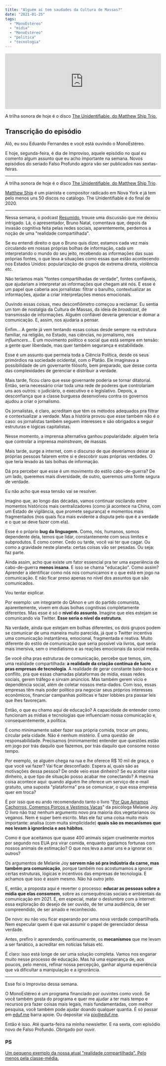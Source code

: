 ```yaml
---
title: "Alguém aí tem saudades da Cultura de Massas?"
date: "2021-01-25"
tags: 
  - "MonoEstéreo"
  - "midia"
  - "MonoEstéreo"
  - "politica"
  - "tecnologia"
---
```


<iframe style="width: 100%; height: 180px;" src="https://anchor.fm/monoestereo/embed/episodes/Algum-a-tem-saudades-da-Cultura-de-Massas-epepgq" width="100%" height="180px" frameborder="0" scrolling="no"></iframe>

A trilha sonora de hoje é o disco [The Unidentifiable, do Matthew Ship Trio.](https://matthewshipp.bandcamp.com/album/the-unidentifiable)

## Transcrição do episódio

Alô, eu sou Eduardo Fernandes e você está ouvindo o MonoEstéreo.

E hoje, segunda-feira, é dia de Improviso, aquele episódio no qual eu comento algum assunto que eu acho importante na semana. Novos episódios do seriado Falso Profundo agora vão ser publicados nas sextas-feiras.

* * *

A trilha sonora de hoje é o disco [The Unidentifiable, do Matthew Ship Trio](https://matthewshipp.bandcamp.com/album/the-unidentifiable).

[Matthew Ship](http://matthewshipp.com/) é um pianista e compositor radicado em Nova York e já tem pelo menos uns 50 discos no catálogo. The Unidentifiable é do final de 2020.

* * *

Nessa semana, o podcast [Resumido](https://resumido.cc/podcasts/estamos-ilhados/), trouxe uma discussão que me deixou intrigado. Lá, o apresentador, Bruno Natal, comentava que, depois da invasão cognitiva feita pelas redes sociais, aparentemente, perdemos a noção de uma "realidade compartilhada".

Se eu entendi direito o que o Bruno quis dizer, estamos cada vez mais circulando em nossas próprias bolhas de informação, cada um interpretando o mundo do seu jeito, recebendo as informações das suas próprias fontes, o que leva a situações como essas que estão acontecendo nos Estados Unidos: popularização de grupos de extrema direita, violência etc.

Não teríamos mais "fontes compartilhadas de verdade", fontes confiáveis, que ajudariam a interpretar as informações que chegam até nós. E esse é um papel que caberia aos jornalistas: filtrar o barulho, contextualizar as informações, ajudar a criar interpretações menos emocionais.

Ouvindo essas coisas, meu desconfiômetro começou a reclamar. Eu sentia um tom de nostalgia da Cultura de Massas, da ideia de _broadcast_, de transmissão de informações. Alguém confiável deveria gerenciar e domar a comunicação. E, assim, nos ajudaria a pensar.

Enfim… A gente já vem tentando essas coisas desde sempre: na estrutura familiar, na religião, no Estado, nas ciências, no jornalismo, nos _influencers_… É um movimento político e social que está sempre em tensão: a gente quer liberdade, mas quer também segurança e estabilidade.

Esse é um assunto que permeia toda a Ciência Política, desde os seus primórdios na sociedade ocidental, com o Platão. Ele imaginava a possibilidade de um governante filósofo, bem preparado, que desse conta das complexidades de gerenciar e distribuir a verdade.

Mais tarde, ficou claro que esse governante poderia se tornar ditatorial. Então, seria necessário criar toda uma rede de poderes que controlariam uns aos outros: o judiciário, o executivo e o legislativo. Depois, a desconfiança que a classe burguesa desenvolveu contra os governos ajudou a criar o jornalismo.

Os jornalistas, é claro, acreditam que têm os métodos adequados pra filtrar e contextualizar a verdade. Mas a história provou que esse também não é o caso: os jornalistas também seguem interesses e são obrigados a seguir estruturas e lógicas capitalistas.

Nesse momento, a imprensa alternativa ganhou popularidade: alguém teria que controlar a imprensa _mainstream_, de massas.

Mais tarde, surge a internet, com o discurso de que deveríamos deixar as próprias pessoas falarem entre si e descobrir suas próprias verdades. O que teria levado às tais bolhas de informação.

Dá pra perceber que esse é um movimento do estilo cabo-de-guerra? De um lado, queremos mais diversidade, de outro, queremos uma fonte segura de verdade.

Eu não acho que essa tensão vai se resolver.

Imagino que, ao longo das décadas, vamos continuar oscilando entre momentos históricos mais centralizadores (como já acontece na China, com um Estado de vigilância, que promete segurança) e momentos mais fragmentados (nos quais fica mais evidente a disputa pelo que é a verdade e o que se deve fazer com ela).

Esse é o próprio **bug da linguagem.** Como, nós, humanos, somos dependente dela, temos que lidar, constantemente com seus limites e subprodutos. É como comer. Cedo ou tarde, você vai ter que cagar. Ou como a gravidade neste planeta: certas coisas vão ser pesadas. Ou seja: faz parte.

Ainda assim, acho que existe um fator essencial pra ter uma experiência de cabo-de-guerra **menos insana**. E isso se chama "educação". Como assim? Aprender a identificar como nós nos comunicamos e o que está em jogo na comunicação. E não ficar preso apenas no nível dos assuntos que são comunicados.

Vou tentar explicar.

Por exemplo: um integrante do QAnon e um do partido comunista, aparentemente, vivem em duas bolhas cognitivas completamente diferentes. Mas esse é só o **nível do assunto**. Imagine que eles estejam se comunicando via Twitter. **Esse seria o nível da estrutura**.

Na verdade, ainda que estejam em bolhas diferentes, os dois grupos podem se comunicar de uma maneira muito parecida, já que o Twitter incentiva uma comunicação instantânea, emocional, fragmentada e reativa. Muito diferente do estilo de comunicação que seria possível via livros, que seria mais imersiva, sem o imediatismo e as reações emocionais da social media.

Se você olha pras estruturas de comunicação, percebe que temos, sim, uma realidade compartilhada: **a realidade da criação contínua de lucro pras empresas de tecnologia**. A realidade de gerar constante bate-boca e conflito, pra que essas chamadas plataformas de mídia, essas redes sociais, gerem tráfego e sirvam anúncios. Mas também gerem vício e dependência social, além de coletar nossos meta-dados. Com isso, essas empresas têm mais poder político pra negociar seus próprios interesses econômicos, financiar campanhas políticas e fazer lobbies pra passar leis que lhes favoreçam.

Então, o que eu chamo aqui de educação? A capacidade de entender como funcionam as mídias e tecnologias que influenciam nossa comunicação e, consequentemente, a política.

É como minimamente saber fazer sua própria comida, trocar um pneu, circular pela cidade. Não é nenhum mistério. É uma questão de responsabilidade. Precisamos (minimamente) entender que questões estão em jogo por trás daquilo que fazemos, por trás daquilo que consome nosso tempo.

Por exemplo, se alguém chega na rua e lhe oferece R$ 10 mil de graça, o que você vai fazer? Vai ficar desconfiado. Espera aí, quais são as motivações dessa pessoa? De onde veio esse dinheiro? Se eu aceitar esse dinheiro, a que tipo de situação posso acabar me conectando? A mesma coisa acontece aqui: quando alguém lhe oferece um serviço de e-mail gratuito, uma suposta "plataforma" pra se comunicar, o que essa empresa quer em troca?

É por isso que eu ando recomendando tanto o livro "[Por Que Amamos Cachorros, Comemos Porcos e Vestimos Vacas](https://www.amazon.com.br/Amamos-Cachorros-Comemos-Porcos-Vestimos/dp/8531612578)" da psicóloga Melanie Joy. O livro não traz nenhum argumento novo pra maioria dos vegetarianos ou veganos. Nem é super bem escrito. Mas ele faz uma coisa muito mais importante: analisa (com muita simplicidade) **quais são os mecanismos que nos levam à ignorância e aos hábitos**.

Como é que aceitamos que quase 400 animais sejam cruelmente mortos por segundo nos EUA pra virar comida, enquanto gastamos fortunas com nossos animais de estimação? O que nos leva a amar uns e a ignorar os outros?

Os argumentos de Melanie Joy **servem não só pra indústria da carne, mas também pra comunicação**, porque também nos acostumamos a ignorar certas estruturas, lógicas e incentivos das empresas de tecnologia. E achamos que isso é assim mesmo. Não há outro jeito.

E, então, a proposta aqui é reverter o processo: **educar as pessoas sobre a mídia que elas consomem**, sobre as consequências sociais e ambientais da comunicação em 2021. E, em especial, matar o deslumbre com a internet: essa exploração do desejo de ser ouvido, de ter uma audiência, de ser compreendido, de ser amado e reconhecido.

De novo: eu não vou ficar esperando por uma nova verdade compartilhada. Nem especular quem é que vai assumir o papel de gerenciador dessa verdade.

Antes, prefiro ir aprendendo, continuamente, os **mecanismos** que me levam a ser fanático, a acreditar em notícias falsas etc.

É claro: isso está longe de ser uma solução completa. Vamos nos enganar muito nesse processo de educação. Mas há uma esperança de, aos poucos, pelo menos, refinar nossa percepção, ganhar alguma experiência que vá dificultar a manipulação e a ignorância.

* * *

Esse foi o Improviso dessa semana.

O MonoEstéreo é um programa financiado por ouvintes como você. Se você também gosta do programa e quer me ajudar a ter mais tempo e recursos pra fazer coisas mais legais, mais fundamentadas, com melhor pesquisa, você também pode ajudar doando qualquer quantia. É só passar em [eduf.me](http://eduf.me) barra apoie. Ou depositar via [pix@eduf.me](mailto:pix@eduf.me).

Então é isso. Até quarta-feira na minha newsletter. E na sexta, com episódio novo de Falso Profundo. Obrigado por ouvir.

### PS

[Um pequeno exemplo da nossa atual "realidade compartilhada". Pelo menos pela classe-média.](https://growth.design/case-studies/instagram-monetization/)
